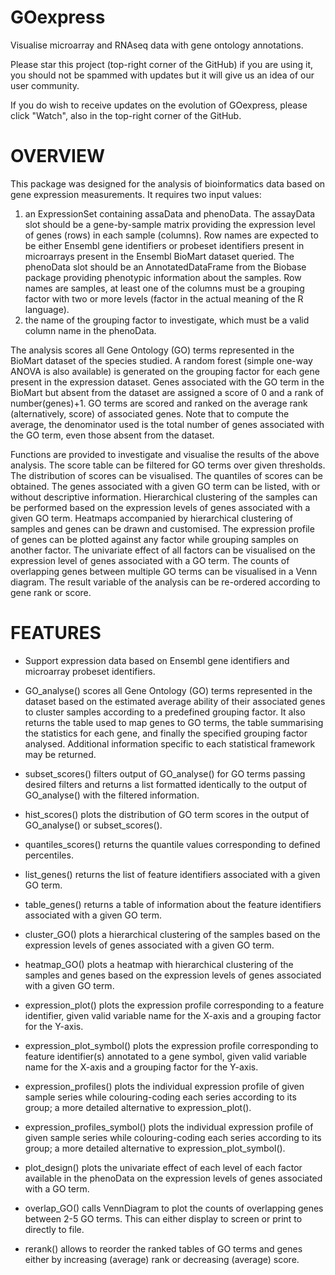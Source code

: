 GOexpress
=======

Visualise microarray and RNAseq data with gene ontology annotations.

Please star this project (top-right corner of the GitHub) if you 
are using it, you should not be spammed with updates but it will give
us an idea of our user community.

If you do wish to receive updates on the evolution of GOexpress, please
click "Watch", also in the top-right corner of the GitHub.

# OVERVIEW

This package was designed for the analysis of bioinformatics
data based on gene expression measurements. It requires two input
values:

1. an ExpressionSet containing assaData and phenoData. The assayData slot
should be a gene-by-sample matrix providing the expression level
of genes (rows) in each sample (columns). Row names are expected to be
either Ensembl gene identifiers or probeset identifiers present in
microarrays present in the Ensembl BioMart dataset queried. The phenoData slot
should be an AnnotatedDataFrame from the Biobase package providing phenotypic
information about the samples. Row names are samples, at least one of
the columns must be a grouping factor with two or more levels (factor
in the actual meaning of the R language).
2. the name of the grouping factor to investigate, which must be a
valid column name in the phenoData.

The analysis scores all Gene Ontology (GO) terms represented
in the BioMart dataset of the species studied. A random forest
(simple one-way ANOVA is also available) is generated on the 
grouping factor for each gene present in the expression dataset. Genes
associated with the GO term in the BioMart but absent from the dataset
are assigned a score of 0 and a rank of number(genes)+1. GO terms are
scored and ranked on the average rank (alternatively, score) of
associated genes. Note that to compute the average, the denominator used is the
total number of genes associated with the GO term, even those absent from the
dataset.

Functions are provided to investigate and visualise the results of
the above analysis. The score table can be filtered for GO terms over
given thresholds. The distribution of scores can be visualised. The
quantiles of scores can be obtained. The genes associated with a
given GO term can be listed, with or without descriptive information.
Hierarchical clustering of the samples can be performed based on the
expression levels of genes associated with a given GO term. Heatmaps
accompanied by hierarchical clustering of samples and genes can be
drawn and customised. The expression profile of genes can be plotted
against any factor while grouping samples on another factor. The 
univariate effect of all factors can be visualised on the expression
level of genes associated with a GO term. The counts of overlapping genes
between multiple GO terms can be visualised in a Venn diagram. The result
variable of the analysis can be re-ordered according to gene rank or
score.


# FEATURES

* Support expression data based on Ensembl gene identifiers and
microarray probeset identifiers.

* GO_analyse() scores all Gene Ontology (GO) terms represented in
the dataset based on the estimated average ability of their associated
genes to cluster samples according to a predefined grouping factor. It
also returns the table used to map genes to GO terms, the table
summarising the statistics for each gene, and finally the specified
grouping factor analysed. Additional information specific to each statistical
framework may be returned.

* subset_scores() filters output of GO_analyse() for GO terms passing
desired filters and returns a list formatted identically to the 
output of GO_analyse() with the filtered information.

* hist_scores() plots the distribution of GO term scores in the
output of GO_analyse() or subset_scores().

* quantiles_scores() returns the quantile values corresponding
to defined percentiles.

* list_genes() returns the list of feature identifiers associated
with a given GO term.

* table_genes() returns a table of information about the feature
identifiers associated with a given GO term.

* cluster_GO() plots a hierarchical clustering of the samples
based on the expression levels of genes associated with a given
GO term.

* heatmap_GO() plots a heatmap with hierarchical clustering of the samples
and genes based on the expression levels of genes associated with a given GO
term.

* expression_plot() plots the expression profile corresponding to a feature
identifier, given valid variable name for the X-axis and a grouping factor for
the Y-axis.

* expression_plot_symbol() plots the expression profile corresponding to
feature identifier(s) annotated to a gene symbol, given valid variable name for
the X-axis and a grouping factor for the Y-axis.

* expression_profiles() plots the individual expression profile of given sample
series while colouring-coding each series according to its group; a more
detailed alternative to expression_plot().

* expression_profiles_symbol() plots the individual expression profile of given
sample series while colouring-coding each series according to its group; a more
detailed alternative to expression_plot_symbol().

* plot_design() plots the univariate effect of each level of each
factor available in the phenoData on the expression levels
of genes associated with a GO term.

* overlap_GO() calls VennDiagram to plot the counts of overlapping genes
between 2-5 GO terms. This can either display to screen or print to directly
to file.

* rerank() allows to reorder the ranked tables of GO terms and
genes either by increasing (average) rank or decreasing (average)
score.
